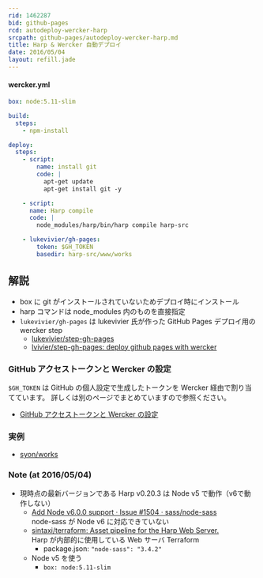 ```yaml
---
rid: 1462287
bid: github-pages
rcd: autodeploy-wercker-harp
srcpath: github-pages/autodeploy-wercker-harp.md
title: Harp & Wercker 自動デプロイ
date: 2016/05/04
layout: refill.jade
---
```


#### wercker.yml
```yaml
box: node:5.11-slim

build:
  steps:
    - npm-install

deploy:
  steps:
    - script:
        name: install git
        code: |
          apt-get update
          apt-get install git -y

    - script:
      name: Harp compile
      code: |
        node_modules/harp/bin/harp compile harp-src

    - lukevivier/gh-pages:
        token: $GH_TOKEN
        basedir: harp-src/www/works
```


## 解説

- box に git がインストールされていないためデプロイ時にインストール
- harp コマンドは node_modules 内のものを直接指定
- `lukevivier/gh-pages` は lukevivier 氏が作った GitHub Pages デプロイ用の wercker step
  - [lukevivier/step-gh-pages](https://app.wercker.com/#applications/51f71ee369cd738a32001822/tab/details/)
  - [lvivier/step-gh-pages: deploy github pages with wercker](https://github.com/lvivier/step-gh-pages)

### GitHub アクセストークンと Wercker の設定
`$GH_TOKEN` は GitHub の個人設定で生成したトークンを Wercker 経由で割り当てています。
詳しくは別のページでまとめていますので参照ください。

- [GitHub アクセストークンと Wercker の設定](../oauth-access-token/)

### 実例

- [syon/works](https://github.com/syon/works)

### Note (at 2016/05/04)

- 現時点の最新バージョンである Harp v0.20.3 は Node v5 で動作（v6で動作しない）
  - [Add Node v6.0.0 support · Issue #1504 · sass/node-sass](https://github.com/sass/node-sass/issues/1504)  
    node-sass が Node v6 に対応できていない
  - [sintaxi/terraform: Asset pipeline for the Harp Web Server.](https://github.com/sintaxi/terraform)  
    Harp が内部的に使用している Web サーバ Terraform  
    - package.json: `"node-sass": "3.4.2"`
  - Node v5 を使う
    - `box: node:5.11-slim`
